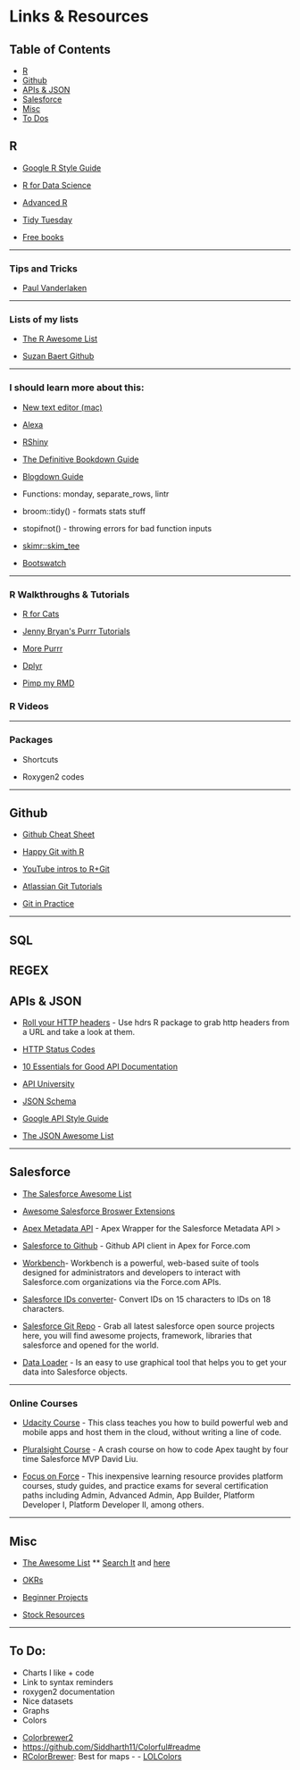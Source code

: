 Links & Resources
================

Table of Contents
-----------------

-   [R](#R)
-   [Github](#Github)
-   [APIs & JSON](#APIs)
-   [Salesforce](#SFDC)
-   [Misc](#Misc)
-   [To Dos](#ToDos)

<a name="R"></a> 

## R

-   [Google R Style Guide](https://google.github.io/styleguide/Rguide.xml)

-   [R for Data Science](http://r4ds.had.co.nz/)

-   [Advanced R](http://adv-r.had.co.nz/)

-   [Tidy Tuesday](https://github.com/rfordatascience/tidytuesday)

-   [Free books](https://bookdown.org/)

------------------------------------------------------------------------

### Tips and Tricks

-   [Paul Vanderlaken](https://paulvanderlaken.com/2018/05/21/r-tips-and-tricks/)

------------------------------------------------------------------------

### Lists of my lists

-   [The R Awesome List](https://github.com/qinwf/awesome-R#readme)

-   [Suzan Baert Github](https://github.com/suzanbaert/Resources_and_Bookmarks)

------------------------------------------------------------------------

### I should learn more about this:

-   [New text editor (mac)](https://atom.io/)

-   [Alexa](https://github.com/miguelmota/awesome-amazon-alexa#readme)

-   [RShiny](https://github.com/grabear/awesome-rshiny)

-   [The Definitive Bookdown Guide](https://bookdown.org/yihui/rmarkdown/)

-   [Blogdown Guide](https://bookdown.org/yihui/blogdown/)

-   Functions: monday, separate_rows, lintr

-   broom::tidy() - formats stats stuff

-   stopifnot() - throwing errors for bad function inputs

-   [skimr::skim\_tee](https://twitter.com/CMastication/status/1093509987538821120)

-   [Bootswatch](https://bootswatch.com/lumen/)

------------------------------------------------------------------------

### R Walkthroughs & Tutorials

-   [R for Cats](https://rforcats.net/)

-   [Jenny Bryan's Purrr Tutorials](https://jennybc.github.io/purrr-tutorial/)

-   [More Purrr](https://towardsdatascience.com/functional-programming-in-r-with-purrr-469e597d0229)

-   [Dplyr](https://suzan.rbind.io/2018/01/dplyr-tutorial-1/)

-   [Pimp my RMD](https://holtzy.github.io/Pimp-my-rmd/)

### R Videos

------------------------------------------------------------------------

### Packages

-   Shortcuts

-   Roxygen2 codes

------------------------------------------------------------------------

<a name="Github"></a> 

## Github

-   [Github Cheat Sheet](https://github.com/tiimgreen/github-cheat-sheet#readme)

-   [Happy Git with R](http://happygitwithr.com/)

-   [YouTube intros to R+Git](https://www.youtube.com/watch?v=HVsySz-h9r4&list=PL-osiE80TeTuRUfjRe54Eea17-YfnOOAx)

-   [Atlassian Git Tutorials](https://www.atlassian.com/git/tutorials/git-stash)

-   [Git in Practice](https://github.com/GitInPractice/GitInPractice#readme)

------------------------------------------------------------------------

SQL
---

REGEX
-----

<a name="APIs"></a> 

## APIs & JSON

-   [Roll your HTTP headers](https://rud.is/b/2019/03/05/heads-up-roll-your-own-http-headers-investigations-with-the-hdrs-package/) - Use hdrs R package to grab http headers from a URL and take a look at them.

-   [HTTP Status Codes](https://httpstatuses.com/)

-   [10 Essentials for Good API Documentation](https://alistapart.com/article/the-ten-essentials-for-good-api-documentation)

-   [API University](https://www.programmableweb.com/api-university)

-   [JSON Schema](http://json-schema.org/)

-   [Google API Style Guide](https://cloud.google.com/apis/design/)

-   [The JSON Awesome List](https://github.com/burningtree/awesome-json#readme)

------------------------------------------------------------------------

<a name="SFDC"></a> 

## Salesforce

-   [The Salesforce Awesome List](https://github.com/mailtoharshit/awesome-salesforce)

-   [Awesome Salesforce Broswer Extensions](https://github.com/mailtoharshit/awesome-browser-extensions-for-salesforce)

-   [Apex Metadata API](https://github.com/financialforcedev/apex-mdapi) - Apex Wrapper for the Salesforce Metadata API &gt;

-   [Salesforce to Github](https://github.com/SalesforceFoundation/sfdo-github) - Github API client in Apex for Force.com <br/>

-   [Workbench](https://github.com/ryanbrainard/forceworkbench)- Workbench is a powerful, web-based suite of tools designed for administrators and developers to interact with Salesforce.com organizations via the Force.com APIs.

-   [Salesforce IDs converter](https://www.adminbooster.com/tool/15to18)- Convert IDs on 15 characters to IDs on 18 characters.

-   [Salesforce Git Repo](https://github.com/forcedotcom) - Grab all latest salesforce open source projects here, you will find awesome projects, framework, libraries that salesforce and opened for the world.

-   [Data Loader](https://developer.salesforce.com/page/Data_Loader) - Is an easy to use graphical tool that helps you to get your data into Salesforce objects.

------------------------------------------------------------------------

### Online Courses

-   [Udacity Course](https://www.udacity.com/course/intro-to-point-click-app-development--ud162) - This class teaches you how to build powerful web and mobile apps and host them in the cloud, without writing a line of code.

-   [Pluralsight Course](https://www.pluralsight.com/courses/apex-absolute-beginner-guide-coding-salesforce) - A crash course on how to code Apex taught by four time Salesforce MVP David Liu.

-   [Focus on Force](https://focusonforce.com/) - This inexpensive learning resource provides platform courses, study guides, and practice exams for several certification paths including Admin, Advanced Admin, App Builder, Platform Developer I, Platform Developer II, among others.

------------------------------------------------------------------------

<a name="Misc"></a> 

## Misc

-   [The Awesome List](https://github.com/sindresorhus/awesome) \*\* [Search It](https://awesome-indexed.mathew-davies.co.uk/) and [here](https://awesomelists.top/)

-   [OKRs](https://github.com/domenicosolazzo/awesome-okr#readme)

-   [Beginner Projects](https://github.com/MunGell/awesome-for-beginners#readme)

-   [Stock Resources](https://github.com/neutraltone/awesome-stock-resources)

------------------------------------------------------------------------

<a name="ToDos"></a> 

## To Do: 
* Charts I like + code 
* Link to syntax reminders 
* roxygen2 documentation 
* Nice datasets 
* Graphs 
* Colors 
- [Colorbrewer2](http://colorbrewer2.org/) 
- <https://github.com/Siddharth11/Colorful#readme> 
- [RColorBrewer](https://cran.r-project.org/web/packages/RColorBrewer/index.html): Best for maps - - [LOLColors](https://www.webdesignrankings.com/resources/lolcolors/)
